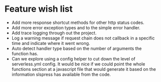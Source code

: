 # Feature wish list

* Add more response shortcut methods for other http status codes.
* Add more error exception types and to the simple error handler.
* Add trace logging through out the project.
* Log a warning message if request chain does not callback in a specific time and indicate where it went wrong.
* Auto detect handler type based on the number of arguments the function has.
* Can we explore using a config helper to cut down the level of serverless.yml config. 
It would be nice if we could point the whole functions section at a javascript file that would generate it based on the 
information slspress has available from the code.